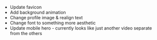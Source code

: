 - Update favicon
- Add background animation
- Change profile image & realign text
- Change font to something more aesthetic
- Update mobile hero - currently looks like just another video separate from the others